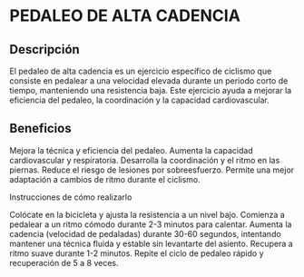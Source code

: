# PEDALEO DE ALTA CADENCIA

## Descripción

El pedaleo de alta cadencia es un ejercicio específico de ciclismo que consiste en pedalear a una velocidad elevada durante un periodo corto de tiempo, manteniendo una resistencia baja. Este ejercicio ayuda a mejorar la eficiencia del pedaleo, la coordinación y la capacidad cardiovascular.

## Beneficios

Mejora la técnica y eficiencia del pedaleo.
Aumenta la capacidad cardiovascular y respiratoria.
Desarrolla la coordinación y el ritmo en las piernas.
Reduce el riesgo de lesiones por sobreesfuerzo.
Permite una mejor adaptación a cambios de ritmo durante el ciclismo.

Instrucciones de cómo realizarlo

Colócate en la bicicleta y ajusta la resistencia a un nivel bajo.
Comienza a pedalear a un ritmo cómodo durante 2-3 minutos para calentar.
Aumenta la cadencia (velocidad de pedaladas) durante 30-60 segundos, intentando mantener una técnica fluida y estable sin levantarte del asiento.
Recupera a ritmo suave durante 1-2 minutos.
Repite el ciclo de pedaleo rápido y recuperación de 5 a 8 veces.